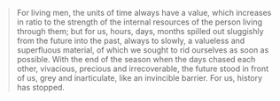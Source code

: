 > For living men, the units of time always have a value, which increases in ratio to the strength of the internal resources of the person living through them; but for us, hours, days, months spilled out sluggishly from the future into the past, always to slowly, a valueless and superfluous material, of which we sought to rid ourselves as soon as possible. With the end of the season when the days chased each other, vivacious, precious and irrecoverable, the future stood in front of us, grey and inarticulate, like an invincible barrier. For us, history has stopped.